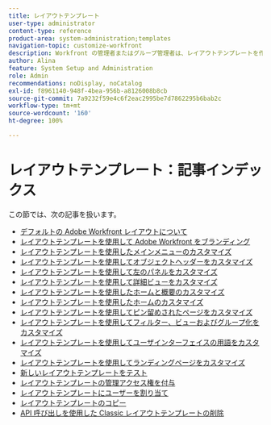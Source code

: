 ```yaml
---
title: レイアウトテンプレート
user-type: administrator
content-type: reference
product-area: system-administration;templates
navigation-topic: customize-workfront
description: Workfront の管理者またはグループ管理者は、レイアウトテンプレートを作成および変更して、Workfront インターフェイスの要素をユーザーに合わせてカスタマイズできます。
author: Alina
feature: System Setup and Administration
role: Admin
recommendations: noDisplay, noCatalog
exl-id: f8961140-948f-4bea-956b-a8126008b8cb
source-git-commit: 7a9232f59e4c6f2eac2995be7d7862295b6bab2c
workflow-type: tm+mt
source-wordcount: '160'
ht-degree: 100%

---
```


# レイアウトテンプレート：記事インデックス

<!-- Audited: 2/2024 -->

この節では、次の記事を扱います。

* [デフォルトの Adobe Workfront レイアウトについて](../../../administration-and-setup/customize-workfront/use-layout-templates/about-the-default-wf-layout.md)
* [レイアウトテンプレートを使用して Adobe Workfront をブランディング](../../../administration-and-setup/customize-workfront/use-layout-templates/brand-wf-using-a-layout-template.md)
* [レイアウトテンプレートを使用したメインメニューのカスタマイズ](../../../administration-and-setup/customize-workfront/use-layout-templates/customize-main-menu.md)
* [レイアウトテンプレートを使用してオブジェクトヘッダーをカスタマイズ](../../customize-workfront/use-layout-templates/customize-object-headers.md)
* [レイアウトテンプレートを使用して左のパネルをカスタマイズ](../../../administration-and-setup/customize-workfront/use-layout-templates/customize-left-panel.md)
* [レイアウトテンプレートを使用して詳細ビューをカスタマイズ](../../../administration-and-setup/customize-workfront/use-layout-templates/customize-details-view-layout-template.md)
* [レイアウトテンプレートを使用したホームと概要のカスタマイズ](../../../administration-and-setup/customize-workfront/use-layout-templates/customize-home-summary-layout-template.md)
* [レイアウトテンプレートを使用したホームのカスタマイズ](../../../administration-and-setup/customize-workfront/use-layout-templates/customize-new-home-layout-template.md)
* [レイアウトテンプレートを使用してピン留めされたページをカスタマイズ](../../../administration-and-setup/customize-workfront/use-layout-templates/customize-pinned-pages.md)
* [レイアウトテンプレートを使用してフィルター、ビューおよびグループ化をカスタマイズ](../../../administration-and-setup/customize-workfront/use-layout-templates/customize-fvg-list-controls-layout-template.md)
* [レイアウトテンプレートを使用してユーザインターフェイスの用語をカスタマイズ](../../../administration-and-setup/customize-workfront/use-layout-templates/customize-terminology.md)
* [レイアウトテンプレートを使用してランディングページをカスタマイズ](../../../administration-and-setup/customize-workfront/use-layout-templates/customize-landing-page.md)
* [新しいレイアウトテンプレートをテスト](../../../administration-and-setup/customize-workfront/use-layout-templates/test-a-layout-template.md)
* [レイアウトテンプレートの管理アクセス権を付与](../../../administration-and-setup/customize-workfront/use-layout-templates/grant-admin-access-layout-template.md)
* [レイアウトテンプレートにユーザーを割り当て](../../../administration-and-setup/customize-workfront/use-layout-templates/assign-users-to-layout-template.md)
* [レイアウトテンプレートのコピー](../../../administration-and-setup/customize-workfront/use-layout-templates/copy-a-layout-template.md)
* [API 呼び出しを使用した Classic レイアウトテンプレートの削除](../../../administration-and-setup/customize-workfront/use-layout-templates/delete-classic-layout-templates.md)

